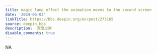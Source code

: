 ```yaml
---
title: magic lamp effect the animation moves to the second screen
date: '2024-06-02'
linkTitle: https://bbs.deepin.org/en/post/273165
source: deepin_bbs
description:  深度之家 
disable_comments: true
---
```

NA

